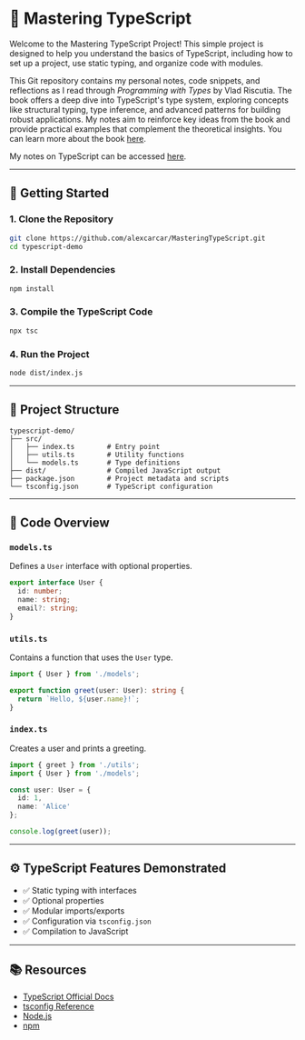 # 🧰 Mastering TypeScript

Welcome to the Mastering TypeScript Project!
This simple project is designed to help you understand the basics of TypeScript, including how to set up a project, use static typing, and organize code with modules.

This Git repository contains my personal notes, code snippets, and reflections as I read through *Programming with Types* by Vlad Riscutia. The book offers a deep dive into TypeScript's type system, exploring concepts like structural typing, type inference, and advanced patterns for building robust applications. My notes aim to reinforce key ideas from the book and provide practical examples that complement the theoretical insights. You can learn more about the book [here](https://www.manning.com/books/programming-with-types).

My notes on TypeScript can be accessed [here](https://https://alexcarcar.github.io/MasteringTypeScript/
).

---

## 🚀 Getting Started

### 1. Clone the Repository
```bash
git clone https://github.com/alexcarcar/MasteringTypeScript.git
cd typescript-demo
```

### 2. Install Dependencies
```bash
npm install
```

### 3. Compile the TypeScript Code
```bash
npx tsc
```

### 4. Run the Project
```bash
node dist/index.js
```

---

## 📁 Project Structure

```
typescript-demo/
├── src/
│   ├── index.ts        # Entry point
│   ├── utils.ts        # Utility functions
│   └── models.ts       # Type definitions
├── dist/               # Compiled JavaScript output
├── package.json        # Project metadata and scripts
└── tsconfig.json       # TypeScript configuration
```

---

## 🧪 Code Overview

### `models.ts`
Defines a `User` interface with optional properties.

```ts
export interface User {
  id: number;
  name: string;
  email?: string;
}
```

### `utils.ts`
Contains a function that uses the `User` type.

```ts
import { User } from './models';

export function greet(user: User): string {
  return `Hello, ${user.name}!`;
}
```

### `index.ts`
Creates a user and prints a greeting.

```ts
import { greet } from './utils';
import { User } from './models';

const user: User = {
  id: 1,
  name: 'Alice'
};

console.log(greet(user));
```

---

## ⚙️ TypeScript Features Demonstrated

- ✅ Static typing with interfaces
- ✅ Optional properties
- ✅ Modular imports/exports
- ✅ Configuration via `tsconfig.json`
- ✅ Compilation to JavaScript

---

## 📚 Resources

- [TypeScript Official Docs](https://www.typescriptlang.org/docs/)
- [tsconfig Reference](https://www.typescriptlang.org/tsconfig)
- [Node.js](https://nodejs.org/)
- [npm](https://www.npmjs.com/)
